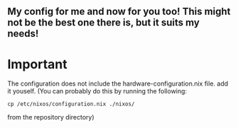 ## My config for me and now for you too! This might not be the best one there is, but it suits my needs!

# Important

The configuration does not include the hardware-configuration.nix file. add it youself. (You can probably do this by running the following:

```
cp /etc/nixos/configuration.nix ./nixos/
```

from the repository directory)
